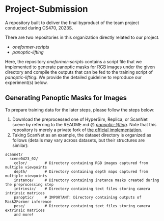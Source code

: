 # Project-Submission
A repository built to deliver the final byproduct of the team project conducted during CS470, 2023S.

There are two repositories in this organization directly related to our project.
- *oneformer-scripts*
- *panoptic-lifting*

Here, the repository *oneformer-scripts* contains a script file that we implemented to generate panoptic masks for RGB images under the given directory and compile the outputs that can be fed to the training script of *panoptic-lifting*.
We provide the detailed guideline to reproduce our experiment(s) below.

## Generating Panoptic Masks for Images

To prepare training data for the later steps, please follow the steps below:

1. Download the preprocessed one of HyperSim, Replica, or ScanNet scene by referring to the README.md @ [*panoptic-lifting*](https://github.com/KAIST-CS470-P10/panoptic-lifting). Note that this repository is merely a private fork of [the official implementation](https://github.com/nihalsid/panoptic-lifting).
2. Taking ScanNet as an example, the dataset directory is organized as follows (details may vary across datasets, but their structures are similar):
  ```
  scannet/
    scene0423_02/
      color/        # Directory containing RGB images captured from multiple viewpoints
      depth/        # Directory containing depth maps captured from multiple viewpoints
      instance/     # Directory containing instance masks created during the preprocessing step
      intrinsic/    # Directory containing text files storing camera intrinsic matrices
      panoptic/     # IMPORTANT: Directory containing outputs of Mask2Former inference
      pose/         # Directory containing text files storing camera extrinsic matrices
      and more!
  ```
